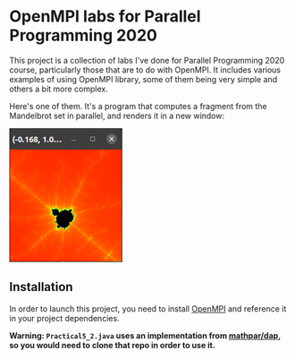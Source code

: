 # OpenMPI labs for Parallel Programming 2020

This project is a collection of labs I've done for Parallel Programming 2020 course, particularly those that are to do with OpenMPI.
It includes various examples of using OpenMPI library, some of them being very simple and others a bit more complex.

Here's one of them. It's a program that computes a fragment from the Mandelbrot set in parallel, and renders it in a new window:

![](.//media/img1.png)

## Installation
In order to launch this project, you need to install [OpenMPI](https://open-mpi.org/software/ompi/v4.1) and reference it in your project dependencies.

**Warning: `Practical5_2.java` uses an implementation from [mathpar/dap](https://bitbucket.org/mathpar/dap), so you would need to clone that repo in order to use it.**
